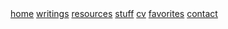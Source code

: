 <div class="navbar">
  <a href="/">home</a>
  <a href="/writing/">writings</a>
  <a href="/cool-links/">resources</a>
  <a href="/stuff/">stuff</a>
  <a href="/work/">cv</a>
  <a href="/favorites/">favorites</a>
  <a href="/contact/">contact</a>
  <!--<a class="newlink" href="/recipes/">recipes</a> -->
</div>
